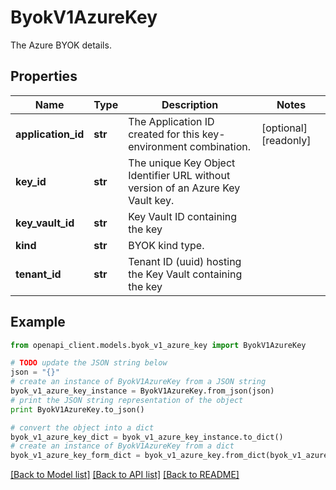 # ByokV1AzureKey

The Azure BYOK details. 

## Properties
Name | Type | Description | Notes
------------ | ------------- | ------------- | -------------
**application_id** | **str** | The Application ID created for this key-environment combination.  | [optional] [readonly] 
**key_id** | **str** | The unique Key Object Identifier URL without version of an Azure Key Vault key.  | 
**key_vault_id** | **str** | Key Vault ID containing the key  | 
**kind** | **str** | BYOK kind type.  | 
**tenant_id** | **str** | Tenant ID (uuid) hosting the Key Vault containing the key  | 

## Example

```python
from openapi_client.models.byok_v1_azure_key import ByokV1AzureKey

# TODO update the JSON string below
json = "{}"
# create an instance of ByokV1AzureKey from a JSON string
byok_v1_azure_key_instance = ByokV1AzureKey.from_json(json)
# print the JSON string representation of the object
print ByokV1AzureKey.to_json()

# convert the object into a dict
byok_v1_azure_key_dict = byok_v1_azure_key_instance.to_dict()
# create an instance of ByokV1AzureKey from a dict
byok_v1_azure_key_form_dict = byok_v1_azure_key.from_dict(byok_v1_azure_key_dict)
```
[[Back to Model list]](../ccloud/README.md#documentation-for-models) [[Back to API list]](../ccloud/README.md#documentation-for-api-endpoints) [[Back to README]](../ccloud/README.md)


